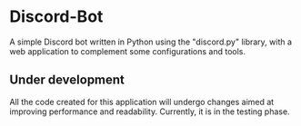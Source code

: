 # Discord-Bot
A simple Discord bot written in Python using the "discord.py" library, with a web application to complement some configurations and tools.

## Under development
All the code created for this application will undergo changes aimed at improving performance and readability. Currently, it is in the testing phase.